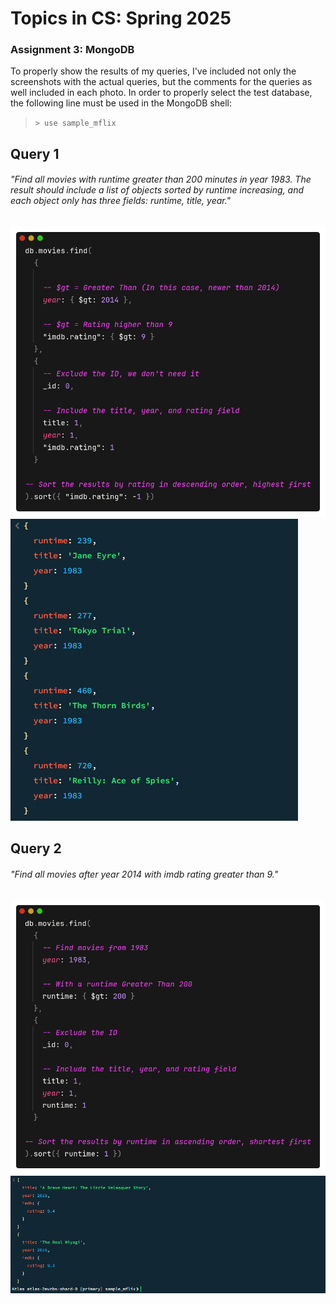 # Topics in CS: Spring 2025
### Assignment 3: MongoDB

To properly show the results of my queries, I've included not only the screenshots with the actual queries, but the comments for the queries as well included in each photo.
In order to properly select the test database, the following line must be used in the MongoDB shell:

>```> use sample_mflix```

## Query 1
###### *"Find all movies with runtime greater than 200 minutes in year 1983. The result should include a list of objects sorted by runtime increasing, and each object only has three fields: runtime, title, year."*
![Query1.png](Query1.png)
![FirstQueryScreenshot.PNG](FirstQueryScreenshot.PNG)

## Query 2
###### *"Find all movies after year 2014 with imdb rating greater than 9."*
![Query2.png](Query2.png)
![Movie2.png](Movie2.png)
